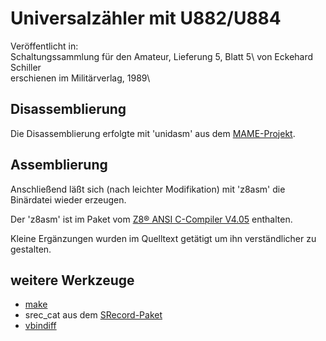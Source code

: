 # Universalzähler mit U882/U884


Veröffentlicht in:\
Schaltungssammlung für den Amateur, Lieferung 5, Blatt 5\ 
von Eckehard Schiller\
erschienen im Militärverlag, 1989\ 


## Disassemblierung
Die Disassemblierung erfolgte mit 'unidasm' aus dem [MAME-Projekt](https://docs.mamedev.org/tools/othertools.html).


## Assemblierung
Anschließend läßt sich (nach leichter Modifikation) mit 'z8asm' die Binärdatei wieder erzeugen.

Der 'z8asm' ist im Paket vom [Z8® ANSI C-Compiler V4.05](https://www.shotech.de/Datasheet/Zilog/z8cc405p.zip) enthalten.

Kleine Ergänzungen wurden im Quelltext getätigt um ihn verständlicher zu gestalten. 


## weitere Werkzeuge

- [make](https://www.gnu.org/software/make/)
- srec_cat aus dem [SRecord-Paket](https://srecord.sourceforge.net/)
- [vbindiff](https://www.cjmweb.net/vbindiff/)
